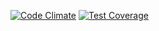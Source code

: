 [![Code Climate](https://codeclimate.com/github/tmnsun/playtrade/badges/gpa.svg)](https://codeclimate.com/github/tmnsun/playtrade)
[![Test Coverage](https://codeclimate.com/github/tmnsun/playtrade/badges/coverage.svg)](https://codeclimate.com/github/tmnsun/playtrade)
